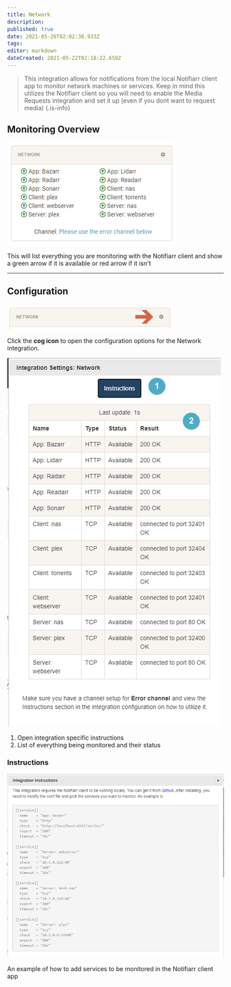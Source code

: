 ```yaml
---
title: Network
description: 
published: true
date: 2021-05-26T02:02:38.933Z
tags: 
editor: markdown
dateCreated: 2021-05-22T02:18:22.659Z
---
```


> This integration allows for notifications from the local Notifiarr client app to monitor network machines or services. Keep in mind this utilizes the Notifiarr client so you will need to enable the Media Requests integration and set it up (even if you dont want to request media)
{.is-info}

## Monitoring Overview

![overview.png](/network/overview.png)

This will list everything you are monitoring with the Notifiarr client and show a green arrow if it is available or red arrow if it isn't

---

## Configuration

![open-configuration.png](/network/open-configuration.png)

Click the **cog icon** to open the configuration options for the Network integration.

![configuration.png](/network/configuration.png)

1. Open integration specific instructions
1. List of everything being monitored and their status

### Instructions

![instructions.png](/network/instructions.png)

An example of how to add services to be monitored in the Notifiarr client app
